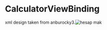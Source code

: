 # CalculatorViewBinding
xml design taken from anburocky3.![hesap mak](https://github.com/selinglazeddonut/CalculatorViewBinding/assets/115114129/b3bc9991-6aea-4d6e-a9d5-78fe1b5e4dbe)
